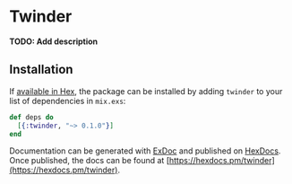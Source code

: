 # Twinder

**TODO: Add description**

## Installation

If [available in Hex](https://hex.pm/docs/publish), the package can be installed
by adding `twinder` to your list of dependencies in `mix.exs`:

```elixir
def deps do
  [{:twinder, "~> 0.1.0"}]
end
```

Documentation can be generated with [ExDoc](https://github.com/elixir-lang/ex_doc)
and published on [HexDocs](https://hexdocs.pm). Once published, the docs can
be found at [https://hexdocs.pm/twinder](https://hexdocs.pm/twinder).

